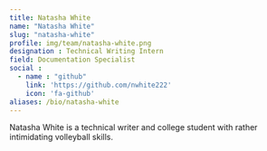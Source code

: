 ```yaml
---
title: Natasha White
name: "Natasha White"
slug: "natasha-white"
profile: img/team/natasha-white.png
designation : Technical Writing Intern
field: Documentation Specialist
social :
  - name : "github"
    link: 'https://github.com/nwhite222'
    icon: 'fa-github'
aliases: /bio/natasha-white
---
```

Natasha White is a technical writer and college student with rather intimidating volleyball skills.